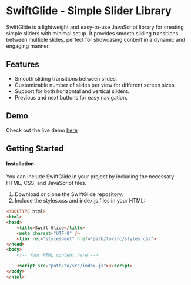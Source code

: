 # SwiftGlide - Simple Slider Library
SwiftGlide is a lightweight and easy-to-use JavaScript library for creating simple sliders with minimal setup. It provides smooth sliding transitions between multiple slides, perfect for showcasing content in a dynamic and engaging manner.
## Features
* Smooth sliding transitions between slides.
* Customizable number of slides per view for different screen sizes.
* Support for both horizontal and vertical sliders.
* Previous and next buttons for easy navigation.
## Demo
Check out the live demo
[here](https://www.google.com)
## Getting Started
#### Installation
You can include SwiftGlide in your project by including the necessary HTML, CSS, and JavaScript files.
1. Download or clone the SwiftGlide repository.
2. Include the styles.css and index.js files in your HTML:
```html
<!DOCTYPE html>
<html>
<head>
    <title>Swift Glide</title>
    <meta charset="UTF-8" />
    <link rel="stylesheet" href="path/to/src/styles.css">
</head>
<body>
    <!-- Your HTML content here -->

    <script src="path/to/src/index.js"></script>
</body>
</html>
```

